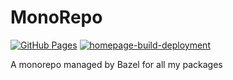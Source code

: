 # MonoRepo

[![GitHub Pages](https://github.com/ziyixi/MonoRepo/actions/workflows/gh-pages.yml/badge.svg)](https://github.com/ziyixi/MonoRepo/actions/workflows/gh-pages.yml)
[![homepage-build-deployment](https://github.com/ziyixi/ziyixi.github.io/actions/workflows/pages/pages-build-deployment/badge.svg)](https://github.com/ziyixi/ziyixi.github.io/actions/workflows/pages/pages-build-deployment)

A monorepo managed by Bazel for all my packages
